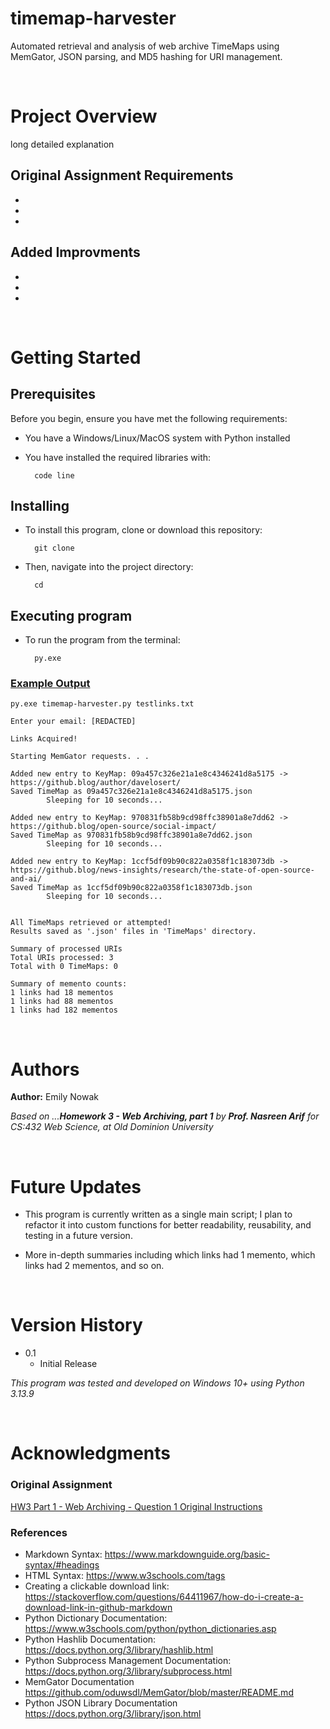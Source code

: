 # timemap-harvester

Automated retrieval and analysis of web archive TimeMaps using MemGator, JSON parsing, and MD5 hashing for URI management.

<br />

# Project Overview

long detailed explanation

## Original Assignment Requirements

* 
* 
* 


## Added Improvments

* 
* 
* 


<br />

# Getting Started
## Prerequisites

Before you begin, ensure you have met the following requirements:

* You have a Windows/Linux/MacOS system with Python installed
* You have installed the required libraries with: 

        code line


## Installing

* To install this program, clone or download this repository:

        git clone
* Then, navigate into the project directory:

        cd


## Executing program

* To run the program from the terminal:

        py.exe 



### <u>Example Output</u>
```py.exe timemap-harvester.py testlinks.txt```
```
Enter your email: [REDACTED]

Links Acquired!

Starting MemGator requests. . .

Added new entry to KeyMap: 09a457c326e21a1e8c4346241d8a5175 -> https://github.blog/author/davelosert/
Saved TimeMap as 09a457c326e21a1e8c4346241d8a5175.json
        Sleeping for 10 seconds...

Added new entry to KeyMap: 970831fb58b9cd98ffc38901a8e7dd62 -> https://github.blog/open-source/social-impact/
Saved TimeMap as 970831fb58b9cd98ffc38901a8e7dd62.json
        Sleeping for 10 seconds...

Added new entry to KeyMap: 1ccf5df09b90c822a0358f1c183073db -> https://github.blog/news-insights/research/the-state-of-open-source-and-ai/
Saved TimeMap as 1ccf5df09b90c822a0358f1c183073db.json
        Sleeping for 10 seconds...


All TimeMaps retrieved or attempted!
Results saved as '.json' files in 'TimeMaps' directory.

Summary of processed URIs
Total URIs processed: 3
Total with 0 TimeMaps: 0

Summary of memento counts:
1 links had 18 mementos
1 links had 88 mementos
1 links had 182 mementos
```


<br />


# Authors

**Author:** Emily Nowak

*Based on ...**Homework 3 - Web Archiving, part 1** by **Prof. Nasreen Arif** for CS:432 Web Science, at Old Dominion University*


<br />


# Future Updates

* This program is currently written as a single main script; I plan to refactor it into custom functions for better readability, reusability, and testing in a future version.

* More in-depth summaries including which links had 1 memento, which links had 2 mementos, and so on.


<br />


# Version History

* 0.1
    * Initial Release

*This program was tested and developed on Windows 10+ using Python 3.13.9*


<br />


# Acknowledgments

### Original Assignment
[HW3 Part 1 - Web Archiving - Question 1 Original Instructions](https://github.com/emxily/html-uri-crawler/blob/c5d2bd820bc3f4799209856755acb4494c6cdba4/original-assignment-intructions.md)

### References
* Markdown Syntax: <https://www.markdownguide.org/basic-syntax/#headings>
* HTML Syntax: <https://www.w3schools.com/tags>
* Creating a clickable download link: <https://stackoverflow.com/questions/64411967/how-do-i-create-a-download-link-in-github-markdown>
* Python Dictionary Documentation: <https://www.w3schools.com/python/python_dictionaries.asp>
* Python Hashlib Documentation: <https://docs.python.org/3/library/hashlib.html> 
* Python Subprocess Management Documentation: <https://docs.python.org/3/library/subprocess.html>
* MemGator Documentation <https://github.com/oduwsdl/MemGator/blob/master/README.md>
* Python JSON Library Documentation <https://docs.python.org/3/library/json.html>
